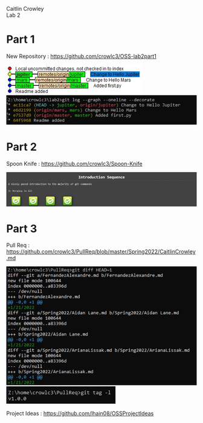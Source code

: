 Caitlin Crowley  
Lab 2  


# Part 1

New Repository : https://github.com/crowlc3/OSS-lab2part1

![gitk](/Images/Lab02Images/gitk.jpg)  
![gitlog](/Images/Lab02Images/gitlog.jpg)  

# Part 2

Spoon Knife : https://github.com/crowlc3/Spoon-Knife  

![introsequence](/Images/Lab02Images/introductionsequence.jpg)

# Part 3  

Pull Req : https://github.com/crowlc3/PullReq/blob/master/Spring2022/CaitlinCrowley.md  

![gitdiff](/Images/Lab02Images/gitdiffhead.jpg)  
![gittag](/Images/Lab02Images/gittag.jpg)  

Project Ideas : https://github.com/lhain08/OSSProjectIdeas
